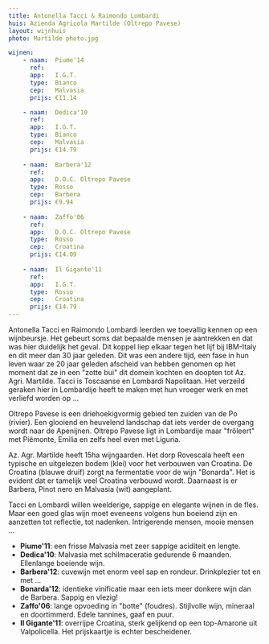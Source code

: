 ```yaml
---
title: Antonella Tacci & Raimondo Lombardi
huis: Azienda Agricola Martilde (Oltrepo Pavese)
layout: wijnhuis
photo: Martilde photo.jpg

wijnen:
    - naam:  Piume'14
      ref:   
      app:   I.G.T.
      type:  Bianco
      cep:   Malvasia
      prijs: €11.14

    - naam:  Dedica'10
      ref:   
      app:   I.G.T.
      type:  Bianco
      cep:   Malvasia
      prijs: €14.79
      
    - naam:  Barbera'12
      ref:   
      app:   D.O.C. Oltrepo Pavese
      type:  Rosso
      cep:   Barbera
      prijs: €9.94
      
    - naam:  Zaffo'06
      ref:   
      app:   D.O.C. Oltrepo Pavese
      type:  Rosso
      cep:   Croatina
      prijs: €14.09
    
    - naam:  Il Gigante'11
      ref:   
      app:   I.G.T.
      type:  Rosso
      cep:   Croatina
      prijs: €14.79
---
```

Antonella Tacci en Raimondo Lombardi leerden we toevallig kennen op een wijnbeursje. Het gebeurt soms dat bepaalde mensen je aantrekken en dat was hier duidelijk het geval.
Dit koppel liep elkaar tegen het lijf bij IBM-Italy en dit meer dan 30 jaar geleden. 
Dit was een andere tijd, een fase in hun leven waar ze 20 jaar geleden afscheid van hebben genomen op het moment dat ze in een "zotte bui" dit domein kochten en doopten tot Az. Agri. Martilde.
Tacci is Toscaanse en Lombardi Napolitaan. Het verzeild geraken hier in Lombardije heeft te maken met hun vroeger werk en met verliefd worden op ...

Oltrepo Pavese is een driehoekigvormig gebied ten zuiden van de Po (rivier). Een glooiend en heuvelend landschap dat iets verder de overgang wordt naar de Apenijnen. 
Oltrepo Pavese ligt in Lombardije maar "frôleert" met Piëmonte, Emilia en zelfs heel even met Liguria.

Az. Agr. Martilde heeft 15ha wijngaarden. Het dorp Rovescala heeft een typische en uitgelezen bodem (klei) voor het verbouwen van Croatina. De Croatina (blauwe druif) zorgt na fermentatie voor de wijn "Bonarda". 
Het is evident dat er tamelijk veel Croatina verbouwd wordt. Daarnaast is er Barbera, Pinot nero en Malvasia (wit) aangeplant.

Tacci en Lombardi willen weelderige, sappige en elegante wijnen in de fles. Maar een goed glas wijn moet eveneens volgens hun boeiend zijn en aanzetten tot reflectie, tot nadenken.
Intrigerende mensen, mooie mensen ...

* **Piume'11**: een frisse Malvasia met zeer sappige aciditeit en lengte.
* **Dedica'10**: Malvasia met schilmaceratie gedurende 6 maanden. Ellenlange boeiende wijn.
* **Barbera'12**: cuvewijn met enorm veel sap en rondeur. Drinkplezier tot en met ...
* **Bonarda'12**: identieke vinificatie maar een iets meer donkere wijn dan de Barbera. Sappig en vlezig!
* **Zaffo'06**: lange opvoeding in "botte" (foudres). Stijlvolle wijn, mineraal en doortimmerd. Edele tannines, gaaf en puur.
* **Il Gigante'11**: overrijpe Croatina, sterk gelijkend op een top-Amarone uit Valpolicella. Het prijskaartje is echter bescheidener.

